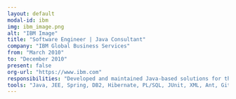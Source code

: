 ```yaml
---
layout: default
modal-id: ibm
img: ibm_image.png
alt: "IBM Image"
title: "Software Engineer | Java Consultant"
company: "IBM Global Business Services"
from: "March 2010"
to: "December 2010"
present: false
org-url: "https://www.ibm.com"
responsibilities: "Developed and maintained Java-based solutions for the Department of Immigration and Citizenship (DIAC), focusing on visa processing applications."
tools: "Java, JEE, Spring, DB2, Hibernate, PL/SQL, JUnit, XML, Ant, Git, Control Centre, RSA, WebSphere, Rational ClearCase, JAXB, EclEmma"
---
```

